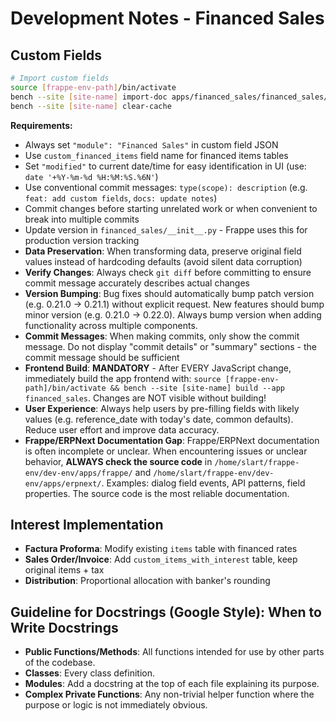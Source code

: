 # Development Notes - Financed Sales

## Custom Fields
```bash
# Import custom fields
source [frappe-env-path]/bin/activate
bench --site [site-name] import-doc apps/financed_sales/financed_sales/fixtures/custom_field.json
bench --site [site-name] clear-cache
```

**Requirements:**
- Always set `"module": "Financed Sales"` in custom field JSON
- Use `custom_financed_items` field name for financed items tables
- Set `"modified"` to current date/time for easy identification in UI (use: `date '+%Y-%m-%d %H:%M:%S.%6N'`)
- Use conventional commit messages: `type(scope): description` (e.g. `feat: add custom fields`, `docs: update notes`)
- Commit changes before starting unrelated work or when convenient to break into multiple commits
- Update version in `financed_sales/__init__.py` - Frappe uses this for production version tracking
- **Data Preservation**: When transforming data, preserve original field values instead of hardcoding defaults (avoid silent data corruption)
- **Verify Changes**: Always check `git diff` before committing to ensure commit message accurately describes actual changes
- **Version Bumping**: Bug fixes should automatically bump patch version (e.g. 0.21.0 → 0.21.1) without explicit request. New features should bump minor version (e.g. 0.21.0 → 0.22.0). Always bump version when adding functionality across multiple components.
- **Commit Messages**: When making commits, only show the commit message. Do not display "commit details" or "summary" sections - the commit message should be sufficient
- **Frontend Build**: **MANDATORY** - After EVERY JavaScript change, immediately build the app frontend with: `source [frappe-env-path]/bin/activate && bench --site [site-name] build --app financed_sales`. Changes are NOT visible without building!
- **User Experience**: Always help users by pre-filling fields with likely values (e.g. reference_date with today's date, common defaults). Reduce user effort and improve data accuracy.
- **Frappe/ERPNext Documentation Gap**: Frappe/ERPNext documentation is often incomplete or unclear. When encountering issues or unclear behavior, **ALWAYS check the source code** in `/home/slart/frappe-env/dev-env/apps/frappe/` and `/home/slart/frappe-env/dev-env/apps/erpnext/`. Examples: dialog field events, API patterns, field properties. The source code is the most reliable documentation.

## Interest Implementation
- **Factura Proforma**: Modify existing `items` table with financed rates
- **Sales Order/Invoice**: Add `custom_items_with_interest` table, keep original items + tax
- **Distribution**: Proportional allocation with banker's rounding


## Guideline for Docstrings (Google Style): When to Write Docstrings

- **Public Functions/Methods**: All functions intended for use by other parts of the codebase.
- **Classes**: Every class definition.
- **Modules**: Add a docstring at the top of each file explaining its purpose.
- **Complex Private Functions**: Any non-trivial helper function where the purpose or logic is not immediately obvious.